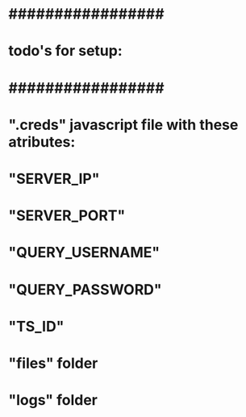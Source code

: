 # ################# #
# todo's for setup: #
# ################# #

# ".creds" javascript file with these atributes:
#   "SERVER_IP" 
#   "SERVER_PORT"
#   "QUERY_USERNAME"
#   "QUERY_PASSWORD"
#   "TS_ID"

# "files" folder

# "logs" folder
